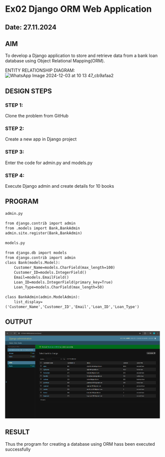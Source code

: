 # Ex02 Django ORM Web Application
## Date: 27.11.2024

## AIM
To develop a Django application to store and retrieve data from a bank loan database using Object Relational Mapping(ORM).


ENTITY RELATIONSHIP DIAGRAM:
![WhatsApp Image 2024-12-03 at 10 13 47_cb9afaa2](https://github.com/user-attachments/assets/12bbf7c7-7508-4ebe-91ae-a24c7510bf20)

## DESIGN STEPS

### STEP 1:
Clone the problem from GitHub

### STEP 2:
Create a new app in Django project

### STEP 3:
Enter the code for admin.py and models.py

### STEP 4:
Execute Django admin and create details for 10 books

## PROGRAM
```
admin.py

from django.contrib import admin
from .models import Bank,BankAdmin
admin.site.register(Bank,BankAdmin)

models.py

from django.db import models
from django.contrib import admin
class Bank(models.Model):
    Customer_Name=models.CharField(max_length=100)
    Customer_ID=models.IntegerField()
    Email=models.EmailField()
    Loan_ID=models.IntegerField(primary_key=True)
    Loan_Type=models.CharField(max_length=50)
 
class BankAdmin(admin.ModelAdmin):
    list_display=('Customer_Name','Customer_ID','Email','Loan_ID','Loan_Type')
```



## OUTPUT

![alt text](<Screenshot 2024-11-27 093807.png>)


## RESULT
Thus the program for creating a database using ORM hass been executed successfully
